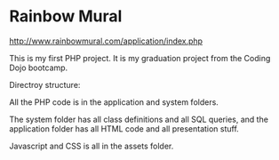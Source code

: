 # Rainbow Mural

http://www.rainbowmural.com/application/index.php

This is my first PHP project. It is my graduation project from the Coding Dojo bootcamp. 

Directroy structure: 

All the PHP code is in the application and system folders.

The system folder has all class definitions and all SQL queries, and the application folder has all HTML code and all presentation stuff. 

Javascript and CSS is all in the assets folder.
